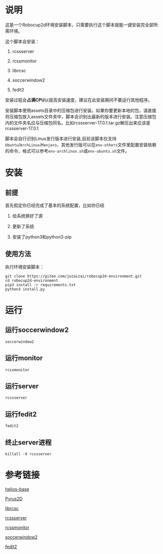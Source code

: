 # 说明

这是一个Robocup2d环境安装脚本，只需要执行这个脚本就能一键安装完全部所需环境。

这个脚本会安装：

1. rcssserver

2. rcssmonitor

3. librcsc

4. soccerwindow2

5. fedit2

安装过程会**占满CPU**以提高安装速度，建议在此安装期间不要运行其他程序。

安装脚本使用assets目录中的压缩包进行安装。如果你要更新本地的包，请直接将压缩包放入assets文件夹中，脚本会识别出最新的版本进行安装。注意压缩包内的文件夹名应与压缩包同名。比如rcssserver-17.0.1.tar.gz解压出来应该是rcssserver-17.0.1

脚本会自行识别Linux发行版本进行安装,目前该脚本仅支持`Ubuntu`/`ArchLinux`/`Manjaro`，其他发行版可以在`env-others`文件里配置安装依赖的命令，格式可以参考`env-archlinux.sh`或`env-ubuntu.sh`文件。

# 安装

## 前提

首先假定你已经完成了基本的系统配置，比如你已经

1. 给系统换好了源

2. 更新了系统

3. 安装了python3和python3-pip

## 使用方法

执行环境安装脚本：

```shell
git clone https://gitee.com/juzaizai/robocup2d-environment.git
cd robocup2d-environment
pip3 install -r requirements.txt
python3 install.py
```

# 运行

## 运行soccerwindow2

```shell
soccerwindow2
```

## 运行monitor

```shell
rcssmonitor
```

## 运行server

```shell
rcssserver
```

## 运行fedit2

```shell
fedit2
```

## 终止server进程

```shell
killall -9 rcssserver
```

# 参考链接

[helios-base](https://github.com/helios-base/helios-base.git)

[Pyrus2D](https://github.com/Cyrus2D/Pyrus2D.git)

[librcsc](https://github.com/helios-base/librcsc.git)

[rcssserver](https://github.com/rcsoccersim/rcssserver.git)

[rcssmonitor](https://github.com/rcsoccersim/rcssmonitor.git)

[soccerwindow2](https://github.com/helios-base/soccerwindow2.git)

[fedit2](https://github.com/helios-base/fedit2.git)
